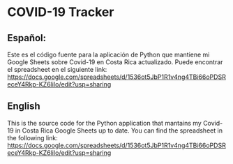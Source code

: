 # COVID-19 Tracker

## Español:
Este es el código fuente para la aplicación de Python que mantiene mi Google Sheets sobre Covid-19 en Costa Rica actualizado. Puede encontrar el spreadsheet en el siguiente link: https://docs.google.com/spreadsheets/d/1536ot5JbP1R1v4ng4TBi66oPDSReceY4Rkp-KZ6liIo/edit?usp=sharing

## English
This is the source code for the Python application that mantains my Covid-19 in Costa Rica Google Sheets up to date. You can find the spreadsheet in the following link: https://docs.google.com/spreadsheets/d/1536ot5JbP1R1v4ng4TBi66oPDSReceY4Rkp-KZ6liIo/edit?usp=sharing
